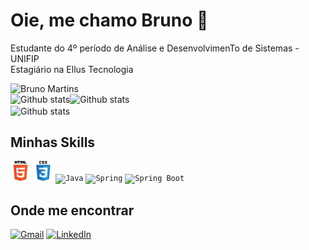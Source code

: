 # Oie, me chamo Bruno 👋

<p>Estudante do 4º período de Análise e DesenvolvimenTo de Sistemas - UNIFIP<BR>Estagiário na Ellus Tecnologia</p>

<img src="https://img.shields.io/static/v1?label=Overview&message=Bruno Martins&theme=tokyonight4&style=for-the-badge&logo=GitHub" alt="Bruno Martins">
<br>
<img align="left" src="https://github-readme-stats.vercel.app/api?username=3runoAM&theme=tokyonight&hide_border=false&include_all_commits=true&count_private=true" alt="Github stats"/>
<img lign="right" src="https://github-readme-stats.vercel.app/api/top-langs/?username=3runoAM&theme=tokyonight&hide_border=false&include_all_commits=true&count_private=true&layout=compact" alt="Github stats"/>
<br>
<img align="center" src="https://github-readme-streak-stats.herokuapp.com/?user=3runoAM&theme=tokyonight&hide_border=false" alt="Github stats"/>

<br>

## Minhas Skills

<code><img height="32" src="https://raw.githubusercontent.com/github/explore/80688e429a7d4ef2fca1e82350fe8e3517d3494d/topics/html/html.png" alt="HTML5"/></code>
<code><img height="32" src="https://raw.githubusercontent.com/github/explore/80688e429a7d4ef2fca1e82350fe8e3517d3494d/topics/css/css.png" alt="CSS"/></code>
<code><img height="32" src="https://cdn-icons-png.flaticon.com/512/226/226777.png" alt="Java"/></code>
<code><img height="32" src="https://static-00.iconduck.com/assets.00/spring-icon-2048x2045-yufnoc34.png" alt="Spring"/></code>
<code><img height="32" src="https://vscjava.gallerycdn.vsassets.io/extensions/vscjava/vscode-spring-boot-dashboard/0.13.2023072200/1689984300042/Microsoft.VisualStudio.Services.Icons.Default" alt="Spring Boot"/></code>
<br>




## Onde me encontrar

<p align="left">
  <a href="mailto:jbrunno17@gmail.com" title="Gmail">
  <img src="https://img.shields.io/badge/-Gmail-FF0000?style=flat-square&labelColor=FF0000&logo=gmail&logoColor=white&link=jbrunno17@gmail.com" alt="Gmail"/></a>

  <a href="https://www.linkedin.com/in/3runomartins" title="LinkedIn">
  <img src="https://img.shields.io/badge/-Linkedin-0e76a8?style=flat-square&logo=Linkedin&logoColor=white&link=https://www.linkedin.com/in/3runomartins" alt="LinkedIn"/></a>
<p>
